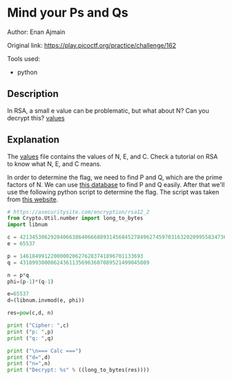 # Mind your Ps and Qs

Author: Enan Ajmain

Original link: https://play.picoctf.org/practice/challenge/162

Tools used:
- python


## Description

In RSA, a small e value can be problematic, but what about N? Can you decrypt
this? [values][1]


## Explanation

The [values][1] file contains the values of N, E, and C. Check a tutorial on RSA
to know what N, E, and C means.

In order to determine the flag, we need to find P and Q, which are the prime
factors of N. We can use [this database][2] to find P and Q easily. After that
we'll use the following python script to determine the flag. The script was
taken from [this website][3].

```python
# https://asecuritysite.com/encryption/rsa12_2
from Crypto.Util.number import long_to_bytes
import libnum

c = 421345306292040663864066688931456845278496274597031632020995583473619804626233684
e = 65537

p = 1461849912200000206276283741896701133693
q = 431899300006243611356963607089521499045809

n = p*q
phi=(p-1)*(q-1)

e=65537
d=(libnum.invmod(e, phi))

res=pow(c,d, n)

print ("Cipher: ",c)
print ("p: ",p)
print ("q: ",q)

print ("\n=== Calc ===")
print ("d=",d)
print ("n=",n)
print ("Decrypt: %s" % ((long_to_bytes(res))))

```


[1]: https://mercury.picoctf.net/static/bf5e2c8811afb4669f4a6850e097e8aa/values
[2]: http://factordb.com/index.php
[3]: https://asecuritysite.com/encryption/rsa12_2
